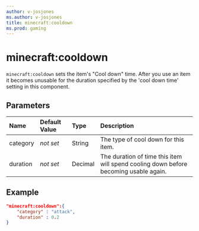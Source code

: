 ```yaml
---
author: v-josjones
ms.author: v-josjones
title: minecraft:cooldown
ms.prod: gaming
---
```


# minecraft:cooldown

`minecraft:cooldown` sets the item's "Cool down" time. After you use an item it becomes unusable for the duration specified by the 'cool down time' setting in this component.

## Parameters

|Name |Default Value  |Type  |Description  |
|:----------|:----------|:----------|:----------|
|category|*not set* |String | The type of cool down for this item.|
|duration |*not set*  | Decimal| The duration of time this item will spend cooling down before becoming usable again.|

## Example

```json
"minecraft:cooldown":{
    "category" : "attack",
    "duration" : 0.2
}
```
